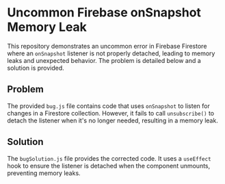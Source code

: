 # Uncommon Firebase onSnapshot Memory Leak

This repository demonstrates an uncommon error in Firebase Firestore where an `onSnapshot` listener is not properly detached, leading to memory leaks and unexpected behavior.  The problem is detailed below and a solution is provided.

## Problem
The provided `bug.js` file contains code that uses `onSnapshot` to listen for changes in a Firestore collection.  However, it fails to call `unsubscribe()` to detach the listener when it's no longer needed, resulting in a memory leak.

## Solution
The `bugSolution.js` file provides the corrected code.  It uses a `useEffect` hook to ensure the listener is detached when the component unmounts, preventing memory leaks.